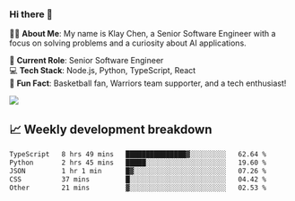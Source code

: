 ### Hi there 👋

👨‍💻 **About Me**: My name is Klay Chen, a Senior Software Engineer with a focus on solving problems and a curiosity about AI applications.

💼 **Current Role**: Senior Software Engineer  
💻 **Tech Stack**: Node.js, Python, TypeScript, React  
🏀 **Fun Fact**: Basketball fan, Warriors team supporter, and a tech enthusiast!

<img align="center" src="https://github-readme-stats.vercel.app/api?username=nameczz&show_icons=true&hide_title=true&theme=dracula" />

## 📈 Weekly development breakdown

<!--START_SECTION:waka-->

```txt
TypeScript   8 hrs 49 mins   ███████████████▓░░░░░░░░░   62.64 %
Python       2 hrs 45 mins   █████░░░░░░░░░░░░░░░░░░░░   19.60 %
JSON         1 hr 1 min      █▓░░░░░░░░░░░░░░░░░░░░░░░   07.26 %
CSS          37 mins         █░░░░░░░░░░░░░░░░░░░░░░░░   04.42 %
Other        21 mins         ▓░░░░░░░░░░░░░░░░░░░░░░░░   02.53 %
```

<!--END_SECTION:waka-->
